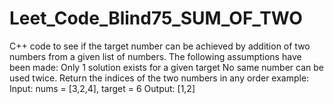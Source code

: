 # Leet_Code_Blind75_SUM_OF_TWO
C++ code to see if the target number can be achieved by addition of two numbers from a given list of numbers. The following assumptions have been made:
Only 1 solution exists for a given target
No same number can be used twice.
Return the indices of the two numbers in any order
example:
Input: nums = [3,2,4], target = 6
Output: [1,2]
